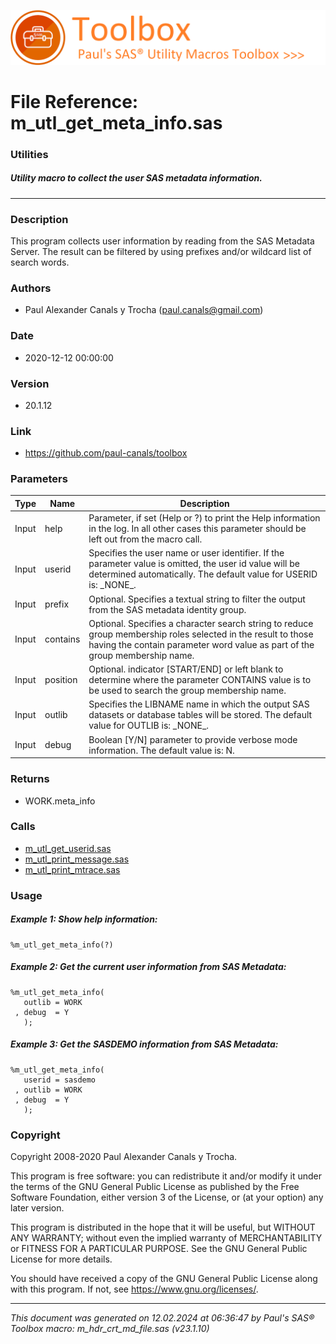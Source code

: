 ![../../misc/images/doc_banner.png](../../misc/images/doc_banner.png)
# 
# File Reference: m_utl_get_meta_info.sas

### Utilities

##### Utility macro to collect the user SAS metadata information.

***

### Description
This program collects user information by reading from the SAS Metadata Server. The result can be filtered by using prefixes and/or wildcard list of search words.

### Authors
* Paul Alexander Canals y Trocha (paul.canals@gmail.com)

### Date
* 2020-12-12 00:00:00

### Version
* 20.1.12

### Link
* https://github.com/paul-canals/toolbox

### Parameters
| Type | Name | Description |
| ---- | ---- | ----------- |
| Input | help | Parameter, if set (Help or ?) to print the Help information in the log. In all other cases this parameter should be left out from the macro call. |
| Input | userid | Specifies the user name or user identifier. If the parameter value is omitted, the user id value will be determined automatically. The default value for USERID is: \_NONE\_. |
| Input | prefix | Optional. Specifies a textual string to filter the output from the SAS metadata identity group. |
| Input | contains | Optional. Specifies a character search string to reduce group membership roles selected in the result to those having the contain parameter word value as part of the group membership name. |
| Input | position | Optional. indicator [START/END] or left blank to determine where the parameter CONTAINS value is to be used to search the group membership name. |
| Input | outlib | Specifies the LIBNAME name in which the output SAS datasets or database tables will be stored. The default value for OUTLIB is: \_NONE\_. |
| Input | debug | Boolean [Y/N] parameter to provide verbose mode information. The default value is: N. |

### Returns
* WORK.meta_info

### Calls
* [m_utl_get_userid.sas](m_utl_get_userid.md)
* [m_utl_print_message.sas](m_utl_print_message.md)
* [m_utl_print_mtrace.sas](m_utl_print_mtrace.md)

### Usage

##### Example 1: Show help information:
```sas
%m_utl_get_meta_info(?)
```

##### Example 2: Get the current user information from SAS Metadata:
```sas
%m_utl_get_meta_info(
   outlib = WORK
 , debug  = Y
   );
```

##### Example 3: Get the SASDEMO information from SAS Metadata:
```sas
%m_utl_get_meta_info(
   userid = sasdemo
 , outlib = WORK
 , debug  = Y
   );
```

### Copyright
Copyright 2008-2020 Paul Alexander Canals y Trocha. 
 
This program is free software: you can redistribute it and/or modify 
it under the terms of the GNU General Public License as published by 
the Free Software Foundation, either version 3 of the License, or 
(at your option) any later version. 
 
This program is distributed in the hope that it will be useful, 
but WITHOUT ANY WARRANTY; without even the implied warranty of 
MERCHANTABILITY or FITNESS FOR A PARTICULAR PURPOSE. See the 
GNU General Public License for more details. 
 
You should have received a copy of the GNU General Public License 
along with this program. If not, see <https://www.gnu.org/licenses/>. 


***
*This document was generated on 12.02.2024 at 06:36:47  by Paul's SAS&reg; Toolbox macro: m_hdr_crt_md_file.sas (v23.1.10)*
